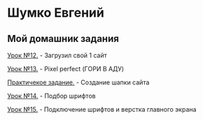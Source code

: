 # Шумко Евгений
## Мой домашник задания

[Урок №12.](https://yoyoproduct.github.io/lesson-12/index.html "Моя готовая домашка") - Загрузил свой 1 сайт


[Урок №13.](https://yoyoproduct.github.io/lesson%20-%2013/index.html ) - Pixel perfect (ГОРИ В АДУ)


[Практичекое задание.](https://yoyoproduct.github.io/Practic-lesson/index.html ) - Создание шапки сайта


[Урок №14.](https://yoyoproduct.github.io/lesson-14/index.html) - Подбор шрифтов


[Урок №15.](https://yoyoproduct.github.io/lesson-15/index.html) - Подключение шрифтов и верстка главного экрана
